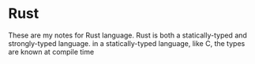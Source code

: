 # Rust
These are my  notes for Rust language.
Rust is both a statically-typed and strongly-typed language.
in a statically-typed language, like C, the types are known at compile time
